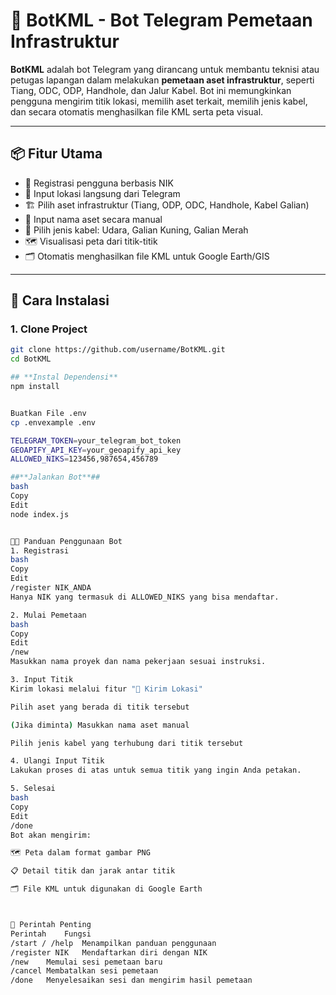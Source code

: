 # 🤖 BotKML - Bot Telegram Pemetaan Infrastruktur

**BotKML** adalah bot Telegram yang dirancang untuk membantu teknisi atau petugas lapangan dalam melakukan **pemetaan aset infrastruktur**, seperti Tiang, ODC, ODP, Handhole, dan Jalur Kabel. Bot ini memungkinkan pengguna mengirim titik lokasi, memilih aset terkait, memilih jenis kabel, dan secara otomatis menghasilkan file KML serta peta visual.

---

## 📦 Fitur Utama

- 🔐 Registrasi pengguna berbasis NIK
- 📍 Input lokasi langsung dari Telegram
- 🏗️ Pilih aset infrastruktur (Tiang, ODP, ODC, Handhole, Kabel Galian)
- 📝 Input nama aset secara manual
- 🔌 Pilih jenis kabel: Udara, Galian Kuning, Galian Merah
- 🗺️ Visualisasi peta dari titik-titik
- 🗂️ Otomatis menghasilkan file KML untuk Google Earth/GIS

---

## 🚀 Cara Instalasi

### 1. Clone Project

```bash
git clone https://github.com/username/BotKML.git
cd BotKML

## **Instal Dependensi**
npm install


Buatkan File .env
cp .envexample .env

TELEGRAM_TOKEN=your_telegram_bot_token
GEOAPIFY_API_KEY=your_geoapify_api_key
ALLOWED_NIKS=123456,987654,456789

##**Jalankan Bot**##
bash
Copy
Edit
node index.js


🧑‍💻 Panduan Penggunaan Bot
1. Registrasi
bash
Copy
Edit
/register NIK_ANDA
Hanya NIK yang termasuk di ALLOWED_NIKS yang bisa mendaftar.

2. Mulai Pemetaan
bash
Copy
Edit
/new
Masukkan nama proyek dan nama pekerjaan sesuai instruksi.

3. Input Titik
Kirim lokasi melalui fitur "📍 Kirim Lokasi"

Pilih aset yang berada di titik tersebut

(Jika diminta) Masukkan nama aset manual

Pilih jenis kabel yang terhubung dari titik tersebut

4. Ulangi Input Titik
Lakukan proses di atas untuk semua titik yang ingin Anda petakan.

5. Selesai
bash
Copy
Edit
/done
Bot akan mengirim:

🗺️ Peta dalam format gambar PNG

📋 Detail titik dan jarak antar titik

🗂️ File KML untuk digunakan di Google Earth



📖 Perintah Penting
Perintah	Fungsi
/start / /help	Menampilkan panduan penggunaan
/register NIK	Mendaftarkan diri dengan NIK
/new	Memulai sesi pemetaan baru
/cancel	Membatalkan sesi pemetaan
/done	Menyelesaikan sesi dan mengirim hasil pemetaan


